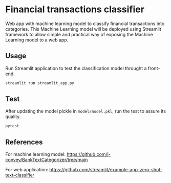 # Financial transactions classifier

Web app with machine learning model to classify financial transactions into categories. This Machine Learning model will be deployed using Streamlit framework to allow simple and practical way of exposing the Machine Learning model to a web app. 

## Usage
Run Streamlit application to test the classification model throught a front-end. 

```bash
streamlit run streamlit_app.py
```

## Test
After updating the model pickle in `model/model.pkl`, run the test to assure its quality. 

```bash
pytest
```

## References

For machine learning model:
https://github.com/j-convey/BankTextCategorizer/tree/main

For web application:
https://github.com/streamlit/example-app-zero-shot-text-classifier